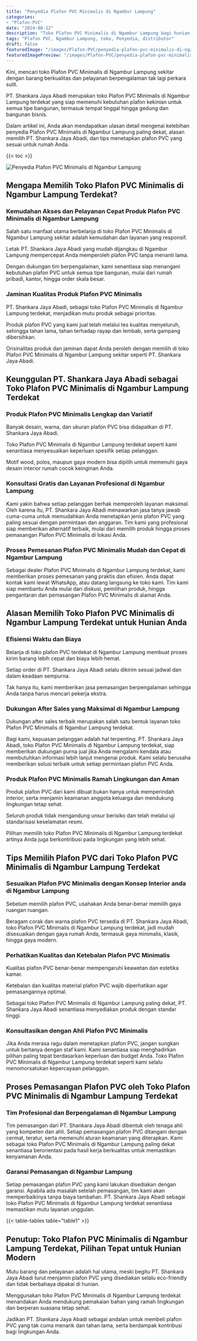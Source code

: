 ```yaml
---
title: "Penyedia Plafon PVC Minimalis di Ngambur Lampung"
categories:
- "Plafon-PVC"
date: "2024-08-12"
description: "Toko Plafon PVC Minimalis di Ngambur Lampung bagi hunian, kantor, serta gerai. Material terbaik, variasi motif, pilihan warna menarik, dengan jasa penempatan dikerjakan oleh tim berpengalaman dan kepastian resmi!|Layanan distribusi Plafon PVC Minimalis di Ngambur Lampung bagi keperluan tempat tinggal, kantor, maupun toko, dengan material unggulan dan penempatan oleh tim profesional dan jaminan resmi.|Pilihan Plafon PVC Minimalis di Ngambur Lampung yang terpercaya untuk tempat tinggal, perkantoran, serta toko, bersama material terbaik dan pemasangan oleh tim profesional dan jaminan resmi.|Distribusi Plafon PVC Minimalis di Ngambur Lampung bagi tempat tinggal, kantor, serta ritel, dengan plafon terbaik dan pemasangan dikerjakan oleh teknisi berpengalaman, lengkap beserta jaminan resmi.}"
tags: "Plafon PVC, Ngambur Lampung, toko, Penyedia, distributor"
draft: false
featuredImage: "/images/Plafon-PVC/penyedia-plafon-pvc-minimalis-di-ngambur-lampung.png"
featuredImagePreview: "/images/Plafon-PVC/penyedia-plafon-pvc-minimalis-di-ngambur-lampung.png"
---
```


Kini, mencari toko Plafon PVC Minimalis di Ngambur Lampung sekitar dengan barang berkualitas dan pelayanan berpengalaman tak lagi perkara sulit.

PT. Shankara Jaya Abadi merupakan toko Plafon PVC Minimalis di Ngambur Lampung terdekat yang siap memenuhi kebutuhan plafon kekinian untuk semua tipe bangunan, termasuk tempat tinggal hingga gedung dan bangunan bisnis.

Dalam artikel ini, Anda akan mendapatkan ulasan detail mengenai kelebihan penyedia Plafon PVC Minimalis di Ngambur Lampung paling dekat, alasan memilih PT. Shankara Jaya Abadi, dan tips menetapkan plafon PVC yang sesuai untuk rumah Anda.

{{< toc >}}

![Penyedia Plafon PVC Minimalis di Ngambur Lampung](/images/Plafon-PVC/Penyedia-Plafon-PVC-Minimalis-di-Ngambur-Lampung.png)

## Mengapa Memilih Toko Plafon PVC Minimalis di Ngambur Lampung Terdekat?

### Kemudahan Akses dan Pelayanan Cepat Produk Plafon PVC Minimalis di Ngambur Lampung

Salah satu manfaat utama berbelanja di toko Plafon PVC Minimalis di Ngambur Lampung sekitar adalah kemudahan dan layanan yang responsif.

Letak PT. Shankara Jaya Abadi yang mudah dijangkau di Ngambur Lampung mempercepat Anda memperoleh plafon PVC tanpa menanti lama.

Dengan dukungan tim berpengalaman, kami senantiasa siap menangani kebutuhan plafon PVC untuk semua tipe bangunan, mulai dari rumah pribadi, kantor, hingga order skala besar.

### Jaminan Kualitas Produk Plafon PVC Minimalis

PT. Shankara Jaya Abadi, sebagai toko Plafon PVC Minimalis di Ngambur Lampung terdekat, menjadikan mutu produk sebagai prioritas.

Produk plafon PVC yang kami jual telah melalui tes kualitas menyeluruh, sehingga tahan lama, tahan terhadap rayap dan lembab, serta gampang dibersihkan.

Orisinalitas produk dan jaminan dapat Anda peroleh dengan memilih di toko Plafon PVC Minimalis di Ngambur Lampung sekitar seperti PT. Shankara Jaya Abadi.

## Keunggulan PT. Shankara Jaya Abadi sebagai Toko Plafon PVC Minimalis di Ngambur Lampung Terdekat

### Produk Plafon PVC Minimalis Lengkap dan Variatif

Banyak desain, warna, dan ukuran plafon PVC bisa didapatkan di PT. Shankara Jaya Abadi.

Toko Plafon PVC Minimalis di Ngambur Lampung terdekat seperti kami senantiasa menyesuaikan keperluan spesifik setiap pelanggan.

Motif wood, polos, maupun gaya modern bisa dipilih untuk memenuhi gaya desain interior rumah cocok keinginan Anda.

### Konsultasi Gratis dan Layanan Profesional di Ngambur Lampung

Kami yakin bahwa setiap pelanggan berhak memperoleh layanan maksimal. Oleh karena itu, PT. Shankara Jaya Abadi menawarkan jasa tanya jawab cuma-cuma untuk memudahkan Anda menetapkan jenis plafon PVC yang paling sesuai dengan permintaan dan anggaran. Tim kami yang profesional siap memberikan alternatif terbaik, mulai dari memilih produk hingga proses pemasangan Plafon PVC Minimalis di lokasi Anda.

### Proses Pemesanan Plafon PVC Minimalis Mudah dan Cepat di Ngambur Lampung

Sebagai dealer Plafon PVC Minimalis di Ngambur Lampung terdekat, kami memberikan proses pemesanan yang praktis dan efisien. Anda dapat kontak kami lewat WhatsApp, atau datang langsung ke toko kami. Tim kami siap membantu Anda mulai dari diskusi, pemilihan produk, hingga pengantaran dan pemasangan Plafon PVC Minimalis di alamat Anda.

## Alasan Memilih Toko Plafon PVC Minimalis di Ngambur Lampung Terdekat untuk Hunian Anda

### Efisiensi Waktu dan Biaya

Belanja di toko plafon PVC terdekat di Ngambur Lampung membuat proses kirim barang lebih cepat dan biaya lebih hemat.

Setiap order di PT. Shankara Jaya Abadi selalu dikirim sesuai jadwal dan dalam keadaan sempurna.

Tak hanya itu, kami memberikan jasa pemasangan berpengalaman sehingga Anda tanpa harus mencari pekerja ekstra.

### Dukungan After Sales yang Maksimal di Ngambur Lampung

Dukungan after sales terbaik merupakan salah satu bentuk layanan toko Plafon PVC Minimalis di Ngambur Lampung terdekat.

Bagi kami, kepuasan pelanggan adalah hal terpenting. PT. Shankara Jaya Abadi, toko Plafon PVC Minimalis di Ngambur Lampung terdekat, siap memberikan dukungan purna jual jika Anda mengalami kendala atau membutuhkan informasi lebih lanjut mengenai produk. Kami selalu berusaha memberikan solusi terbaik untuk setiap permintaan plafon PVC Anda.

### Produk Plafon PVC Minimalis Ramah Lingkungan dan Aman

Produk plafon PVC dari kami dibuat bukan hanya untuk memperindah interior, serta menjamin keamanan anggota keluarga dan mendukung lingkungan tetap sehat.

Seluruh produk tidak mengandung unsur berisiko dan telah melalui uji standarisasi keselamatan resmi.

Pilihan memilih toko Plafon PVC Minimalis di Ngambur Lampung terdekat artinya Anda juga berkontribusi pada lingkungan yang lebih sehat.

## Tips Memilih Plafon PVC dari Toko Plafon PVC Minimalis di Ngambur Lampung Terdekat

### Sesuaikan Plafon PVC Minimalis dengan Konsep Interior anda di Ngambur Lampung

Sebelum memilih plafon PVC, usahakan Anda benar-benar memilih gaya ruangan ruangan.

Beragam corak dan warna plafon PVC tersedia di PT. Shankara Jaya Abadi, toko Plafon PVC Minimalis di Ngambur Lampung terdekat, jadi mudah disesuaikan dengan gaya rumah Anda, termasuk gaya minimalis, klasik, hingga gaya modern.

### Perhatikan Kualitas dan Ketebalan Plafon PVC Minimalis

Kualitas plafon PVC benar-benar mempengaruhi keawetan dan estetika kamar.

Ketebalan dan kualitas material plafon PVC wajib diperhatikan agar pemasangannya optimal.

Sebagai toko Plafon PVC Minimalis di Ngambur Lampung paling dekat, PT. Shankara Jaya Abadi senantiasa menyediakan produk dengan standar tinggi.

### Konsultasikan dengan Ahli Plafon PVC Minimalis

Jika Anda merasa ragu dalam menetapkan plafon PVC, jangan sungkan untuk bertanya dengan staf kami. Kami senantiasa siap menghadirkan pilihan paling tepat berdasarkan keperluan dan budget Anda. Toko Plafon PVC Minimalis di Ngambur Lampung terdekat seperti kami selalu menomorsatukan kepercayaan pelanggan.

## Proses Pemasangan Plafon PVC oleh Toko Plafon PVC Minimalis di Ngambur Lampung Terdekat

### Tim Profesional dan Berpengalaman di Ngambur Lampung

Tim pemasangan dari PT. Shankara Jaya Abadi dibentuk oleh tenaga ahli yang kompeten dan ahli. Setiap pemasangan plafon PVC ditangani dengan cermat, teratur, serta memenuhi aturan keamanan yang diterapkan. Kami sebagai toko Plafon PVC Minimalis di Ngambur Lampung paling dekat senantiasa berorientasi pada hasil kerja berkualitas untuk memastikan kenyamanan Anda.

### Garansi Pemasangan di Ngambur Lampung

Setiap pemasangan plafon PVC yang kami lakukan disediakan dengan garansi. Apabila ada masalah setelah pemasangan, tim kami akan memperbaikinya tanpa biaya tambahan. PT. Shankara Jaya Abadi sebagai toko Plafon PVC Minimalis di Ngambur Lampung terdekat senantiasa memastikan mutu layanan unggulan.

{{< table-tables table="table1" >}}

## Penutup: Toko Plafon PVC Minimalis di Ngambur Lampung Terdekat, Pilihan Tepat untuk Hunian Modern

Mutu barang dan pelayanan adalah hal utama, meski begitu PT. Shankara Jaya Abadi turut menjamin plafon PVC yang disediakan selalu eco-friendly dan tidak berbahaya dipakai di hunian.

Menggunakan toko Plafon PVC Minimalis di Ngambur Lampung terdekat menandakan Anda mendukung pemakaian bahan yang ramah lingkungan dan berperan suasana tetap sehat.

Jadikan PT. Shankara Jaya Abadi sebagai andalan untuk membeli plafon PVC yang tak cuma menarik dan tahan lama, serta berdampak kontribusi bagi lingkungan Anda.

